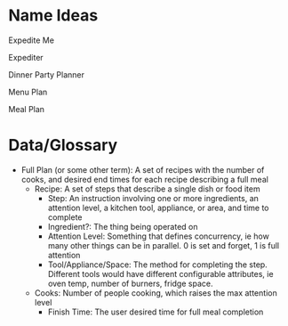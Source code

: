 # Name Ideas
Expedite Me

Expediter

Dinner Party Planner

Menu Plan

Meal Plan

# Data/Glossary
- Full Plan (or some other term): A set of recipes with the number of cooks, and desired end times for each recipe describing a full meal
  - Recipe: A set of steps that describe a single dish or food item
	  -	Step:	An instruction involving one or more ingredients, an attention level, a kitchen tool, appliance, or area, and time to complete
  	-	Ingredient?: The thing being operated on
	  -	Attention Level: Something that defines concurrency, ie how many other things can be in parallel. 0 is set and forget, 1 is full attention
	  -	Tool/Appliance/Space: The method for completing the step. Different tools would have different configurable attributes, ie oven temp, number of burners, fridge space.
  -	Cooks: Number of people cooking, which raises the max attention level
	-	Finish Time: The user desired time for full meal completion
